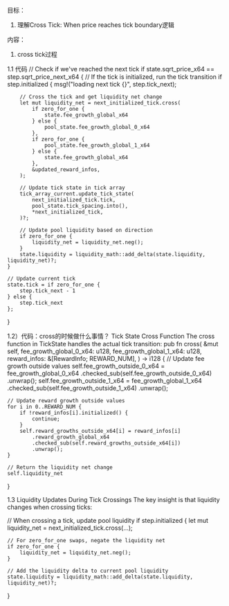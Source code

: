 目标：
1. 理解Cross Tick: When price reaches tick boundary逻辑



内容：
1. cross tick过程

1.1 代码
// Check if we've reached the next tick
if state.sqrt_price_x64 == step.sqrt_price_next_x64 {
    // If the tick is initialized, run the tick transition
    if step.initialized {
        msg!("loading next tick {}", step.tick_next);
        
        // Cross the tick and get liquidity net change
        let mut liquidity_net = next_initialized_tick.cross(
            if zero_for_one {
                state.fee_growth_global_x64
            } else {
                pool_state.fee_growth_global_0_x64
            },
            if zero_for_one {
                pool_state.fee_growth_global_1_x64
            } else {
                state.fee_growth_global_x64
            },
            &updated_reward_infos,
        );
        
        // Update tick state in tick array
        tick_array_current.update_tick_state(
            next_initialized_tick.tick,
            pool_state.tick_spacing.into(),
            *next_initialized_tick,
        )?;
        
        // Update pool liquidity based on direction
        if zero_for_one {
            liquidity_net = liquidity_net.neg();
        }
        state.liquidity = liquidity_math::add_delta(state.liquidity, liquidity_net)?;
    }
    
    // Update current tick
    state.tick = if zero_for_one {
        step.tick_next - 1
    } else {
        step.tick_next
    };
}



1.2）代码：cross的时候做什么事情？
Tick State Cross Function
The cross function in TickState handles the actual tick transition:
pub fn cross(
    &mut self,
    fee_growth_global_0_x64: u128,
    fee_growth_global_1_x64: u128,
    reward_infos: &[RewardInfo; REWARD_NUM],
) -> i128 {
    // Update fee growth outside values
    self.fee_growth_outside_0_x64 = fee_growth_global_0_x64
        .checked_sub(self.fee_growth_outside_0_x64)
        .unwrap();
    self.fee_growth_outside_1_x64 = fee_growth_global_1_x64
        .checked_sub(self.fee_growth_outside_1_x64)
        .unwrap();
    
    // Update reward growth outside values
    for i in 0..REWARD_NUM {
        if !reward_infos[i].initialized() {
            continue;
        }
        self.reward_growths_outside_x64[i] = reward_infos[i]
            .reward_growth_global_x64
            .checked_sub(self.reward_growths_outside_x64[i])
            .unwrap();
    }
    
    // Return the liquidity net change
    self.liquidity_net
}


1.3 Liquidity Updates During Tick Crossings
The key insight is that liquidity changes when crossing ticks:

// When crossing a tick, update pool liquidity
if step.initialized {
    let mut liquidity_net = next_initialized_tick.cross(...);
    
    // For zero_for_one swaps, negate the liquidity net
    if zero_for_one {
        liquidity_net = liquidity_net.neg();
    }
    
    // Add the liquidity delta to current pool liquidity
    state.liquidity = liquidity_math::add_delta(state.liquidity, liquidity_net)?;
}

